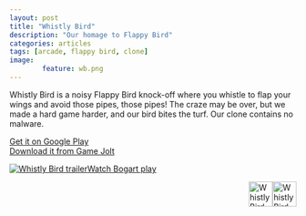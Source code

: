 ```yaml
---
layout: post
title: "Whistly Bird"
description: "Our homage to Flappy Bird"
categories: articles
tags: [arcade, flappy bird, clone]
image: 
        feature: wb.png
---
```

Whistly Bird is a noisy Flappy Bird knock-off where you whistle to flap your wings and avoid those pipes, those pipes! The craze may be over, but we made a hard game harder, and our bird bites the turf. Our clone contains no malware.

<a href="https://play.google.com/store/apps/details?id=com.oc.hummy.android" target="_blank">Get it on Google Play</a><br>
<a href="http://gamejolt.com/games/arcade/whistly-bird/29595/" target="_blank">Download it from Game Jolt</a>

<a href="https://www.youtube.com/watch?v=b9J4DrBAoyI" target="_blank"><img src="http://www.oceanshipgames.com/images/wb_trailer_screenshot.png" 
alt="Whistly Bird trailer">Watch Bogart play</a>


<a href="http://www.slidedb.com/games/whistly-bird" title="View Whistly Bird on Slide DB" target="_blank"><img src="http://media.slidedb.com/images/global/slidedb.png" alt="Whistly Bird" style="float:right; width:42px !important;height:44px !important;"/></a>
<a href="http://www.indiedb.com/games/whistly-bird" title="View Whistly Bird on Indie DB" target="_blank"><img src="http://media.indiedb.com/images/global/indiedb.png" alt="Whistly Bird" style="float:right; width:42px !important;height:44px !important;"/></a>
